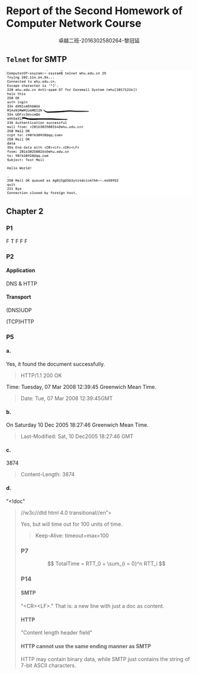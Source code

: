 # Report of the Second Homework of Computer Network Course
<center>卓越二班-2016302580264-黎冠延</center>

## `Telnet` for SMTP
![telnet_for_smtp](telnet_smtp.jpeg)

## Chapter 2
### P1
F T F F F

### P2
#### Application
DNS & HTTP

#### Transport
(DNS)UDP

(TCP)HTTP

### P5
#### a.
Yes, it found the document successfully.
> HTTP/1.1 200 OK

Time: Tuesday, 07 Mar 2008 12:39:45 Greenwich Mean Time.
> Date: Tue, 07 Mar 2008
12:39:45GMT

#### b.
On Saturday 10 Dec 2005 18:27:46 Greenwich Mean Time.
> Last-Modified: Sat, 10 Dec2005 18:27:46
GMT

#### c.
3874
> Content-Length: 3874

#### d.
"<!doc"
> <!doctype html public ”-
//w3c//dtd html 4.0 transitional//en”>

Yes, but will time out for 100 units of time.
> Keep-Alive: timeout=max=100

### P7

$$ TotalTime =  RTT_0 + \sum_{i = 0}^n RTT_i $$

### P14
#### SMTP
"\<CR\>\<LF\>."
That is: a new line with just a doc as content.

#### HTTP
"Content length header field"

#### HTTP cannot use the same ending manner as SMTP
HTTP may contain binary data, while SMTP just contains the string of 7-bit ASCII characters.
